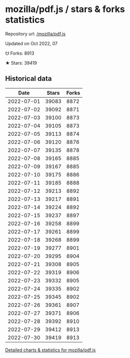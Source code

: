 # mozilla/pdf.js / stars & forks statistics

Repository url: [/mozilla/pdf.js](https://github.com/mozilla/pdf.js)

Updated on Oct 2022, 07

☋ Forks: 8913

★ Stars: 39419

## Historical data
| Date | Stars | Forks |
|------|-------|-------|
| 2022-07-01 | 39083 | 8872 | 
| 2022-07-02 | 39092 | 8871 | 
| 2022-07-03 | 39100 | 8873 | 
| 2022-07-04 | 39105 | 8873 | 
| 2022-07-05 | 39113 | 8874 | 
| 2022-07-06 | 39120 | 8876 | 
| 2022-07-07 | 39135 | 8878 | 
| 2022-07-08 | 39165 | 8885 | 
| 2022-07-09 | 39167 | 8885 | 
| 2022-07-10 | 39175 | 8886 | 
| 2022-07-11 | 39185 | 8888 | 
| 2022-07-12 | 39213 | 8892 | 
| 2022-07-13 | 39217 | 8891 | 
| 2022-07-14 | 39224 | 8892 | 
| 2022-07-15 | 39237 | 8897 | 
| 2022-07-16 | 39258 | 8899 | 
| 2022-07-17 | 39261 | 8899 | 
| 2022-07-18 | 39268 | 8899 | 
| 2022-07-19 | 39277 | 8901 | 
| 2022-07-20 | 39295 | 8904 | 
| 2022-07-21 | 39308 | 8905 | 
| 2022-07-22 | 39319 | 8906 | 
| 2022-07-23 | 39332 | 8905 | 
| 2022-07-24 | 39335 | 8902 | 
| 2022-07-25 | 39345 | 8902 | 
| 2022-07-26 | 39361 | 8907 | 
| 2022-07-27 | 39371 | 8906 | 
| 2022-07-28 | 39392 | 8910 | 
| 2022-07-29 | 39412 | 8913 | 
| 2022-07-30 | 39419 | 8913 | 


[Detailed charts & statistics for mozilla/pdf.js](https://reviewgithub.com/rep/mozilla/pdf.js)
